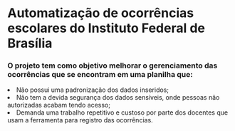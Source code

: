 # Automatização de ocorrências escolares do Instituto Federal de Brasília

### O projeto tem como objetivo melhorar o gerenciamento das ocorrências que se encontram em uma planilha que:
<li>Não possui uma padronização dos dados inseridos; 
<li>Não tem a devida segurança dos dados sensíveis, onde pessoas não autorizadas acabam tendo acesso;
<li>Demanda uma trabalho repetitivo e custoso por parte dos docentes que usam a ferramenta para registro das ocorrências.